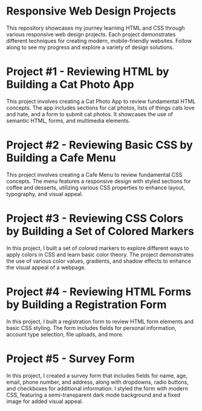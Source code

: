 # Responsive Web Design Projects
This repository showcases my journey learning HTML and CSS through various responsive web design projects. Each project demonstrates different techniques for creating modern, mobile-friendly websites. Follow along to see my progress and explore a variety of design solutions.

# Project #1 - Reviewing HTML by Building a Cat Photo App
This project involves creating a Cat Photo App to review fundamental HTML concepts. The app includes sections for cat photos, lists of things cats love and hate, and a form to submit cat photos. It showcases the use of semantic HTML, forms, and multimedia elements.

# Project #2 - Reviewing Basic CSS by Building a Cafe Menu
This project involves creating a Cafe Menu to review fundamental CSS concepts. The menu features a responsive design with styled sections for coffee and desserts, utilizing various CSS properties to enhance layout, typography, and visual appeal.

# Project #3 - Reviewing CSS Colors by Building a Set of Colored Markers
In this project, I built a set of colored markers to explore different ways to apply colors in CSS and learn basic color theory. The project demonstrates the use of various color values, gradients, and shadow effects to enhance the visual appeal of a webpage.

# Project #4 - Reviewing HTML Forms by Building a Registration Form
In this project, I built a registration form to review HTML form elements and basic CSS styling. The form includes fields for personal information, account type selection, file uploads, and more.

# Project #5 - Survey Form
In this project, I created a survey form that includes fields for name, age, email, phone number, and address, along with dropdowns, radio buttons, and checkboxes for additional information. I styled the form with modern CSS, featuring a semi-transparent dark mode background and a fixed image for added visual appeal.
